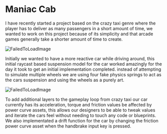 # Maniac Cab

<pt-20> I have recently started a project based on the crazy taxi genre where the player has to deliver as many passengers in a short amount of time, we wanted to work on this project because of its simplicity and that arcade games generally take a shorter amount of time to create.

![FailedToLoadImage](/ProjectAssets/ManiacCab/ManiacCabSuspension.gif)

Initially we wanted to have a more reactive car while driving around, this initial raycast based suspension model for the car worked amazingly for the day it took to get an initial implementation completed. instead of attempting to simulate multiple wheels we are using four fake physics springs to act as the cars suspension and using the wheels as a purely art. 

![FailedToLoadImage](/ProjectAssets/ManiacCab/ManiacCabSuspensionCube.gif)

To add additional layers to the gameplay loop from crazy taxi our car currently has its acceleration, torque and friction values be affected by power curve assets, this allows our designers to be able to tweak values and iterate the cars feel without needing to touch any code or blueprints. We also implementated a drift function for the car by changing the friction power curve asset when the handbrake input key is pressed.
